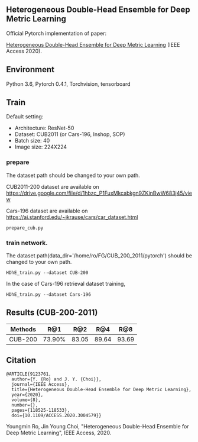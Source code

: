 ## Heterogeneous Double-Head Ensemble for Deep Metric Learning

Official Pytorch implementation of paper:

[Heterogeneous Double-Head Ensemble for Deep Metric Learning](https://ieeexplore.ieee.org/stamp/stamp.jsp?tp=&arnumber=9123761) (IEEE Access 2020).



## Environment
Python 3.6, Pytorch 0.4.1, Torchvision, tensorboard


## Train 
Default setting:
- Architecture: ResNet-50
- Dataset: CUB2011 (or Cars-196, Inshop, SOP)
- Batch size: 40
- Image size: 224X224


### prepare
The dataset path should be changed to your own path.

CUB2011-200 dataset are available on https://drive.google.com/file/d/1hbzc_P1FuxMkcabkgn9ZKinBwW683j45/view

Cars-196 dataset are available on https://ai.stanford.edu/~jkrause/cars/car_dataset.html

```
prepare_cub.py 
```

### train network. 

The dataset path(data_dir='/home/ro/FG/CUB_200_2011/pytorch') should be changed to your own path.


```
HDhE_train.py --dataset CUB-200
```

In the case of Cars-196 retrieval dataset training, 

```
HDhE_train.py --dataset Cars-196
```


## Results (CUB-200-2011)

|Methods | R@1 | R@2| R@4| R@8|
| -------- | ----- | ---- | ---- |---- |
| CUB-200 | 73.90% | 83.05 | 89.64| 93.69|



## Citation

```
@ARTICLE{9123761,
  author={Y. {Ro} and J. Y. {Choi}},
  journal={IEEE Access}, 
  title={Heterogeneous Double-Head Ensemble for Deep Metric Learning}, 
  year={2020},
  volume={8},
  number={},
  pages={118525-118533},
  doi={10.1109/ACCESS.2020.3004579}}
```
Youngmin Ro, Jin Young Choi, 
"Heterogeneous Double-Head Ensemble for Deep Metric Learning", IEEE Access, 2020.




